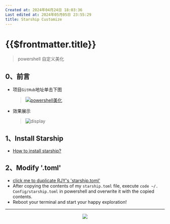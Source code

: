 ```yaml
---
Created at: 2024年04月24日 18:03:36
Last edited at: 2024年05月05日 23:55:29
title: Starship Customize
---
```

# {{$frontmatter.title}}

 


> powershell 自定义美化

## 0、前言

- 项目`GitHub`地址单击下图
  > [![powershell美化](https://github-readme-stats.vercel.app/api/pin/?username=get1024&repo=starship_custom&show_owner=true&show_icon=true)](https://github.com/get1024/starship_custom)
- 效果展示
  > ![display](/blog/project/Starship_customize/display.png)

## 1️、Install Starship

- [How to install starship?](https://github.com/starship/starship/blob/master/docs/zh-CN/guide/README.md#-%E5%AE%89%E8%A3%85)

## 2️、Modify '.toml'

- [click me to duplicate RJY's 'starship.toml'](https://github.com/get1024/starship_custom/blob/main/starship.toml)
- After copying the contents of my `starship.toml` file, execute `code ~/. Config/starship.toml` in powershell and overwrite it with the copied contents.
- Reboot your terminal and start your happy exploration!

---

<div align="center"><img src="https://github-readme-stats.vercel.app/api?username=get1024&show_icons=true&role=OWNER,ORGANIZATION_MEMBER,COLLABORATOR&theme=radical&hide_border=true&show_owner=true"/></div>
